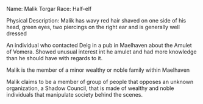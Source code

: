 <!-- TITLE: Malik Torgar -->
<!-- SUBTITLE: A quick summary of Malik Torgar -->

Name: Malik Torgar
Race: Half-elf

Physical Description: Malik has wavy red hair shaved on one side of his head, green eyes, two piercings on the right ear and is generally well dressed

An individual who contacted Delg in a pub in Maelhaven about the Amulet of Vomera. Showed unusual interest int he amulet and had more knowledge than he should have with regards to it.

Malik is the member of a minor wealthy or noble family within Maelhaven

Malik claims to be a member of group of people that opposes an unknown organization, a Shadow Council, that is made of wealthy and noble individuals that manipulate society behind the scenes.